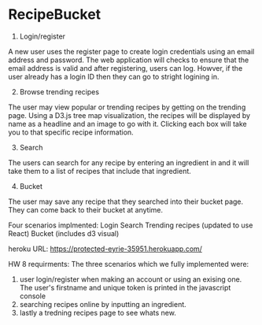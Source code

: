 # RecipeBucket

1. Login/register

A new user uses the register page to create login credentials using an email address and password. The web application will checks to ensure that the email address is valid and after registering, users can log. Howver, if the user already has a login ID then they can go to stright logining in. 

2. Browse trending recipes

The user may view popular or trending recipes by getting on the trending page. Using a D3.js tree map visualization, the recipes will be displayed by name as a headline and an image to go with it. Clicking each box will take you to that specific recipe information.  

3. Search

The users can search for any recipe by entering an ingredient in and it will take them to a list of recipes that include that ingredient. 

4. Bucket

The user may save any recipe that they searched into their bucket page. They can come back to their bucket at anytime. 

Four scenarios implmented:
Login
Search
Trending recipes (updated to use React)
Bucket (includes d3 visual)

heroku URL:
https://protected-eyrie-35951.herokuapp.com/

HW 8 requirments:
The three scenarios which we fully implemented were:
1) user login/register when making an account or using an exising one. The user's firstname and unique token is printed in the javascript console
2) searching recipes online by inputting an ingredient.
3) lastly a tredning recipes page to see whats new. 
